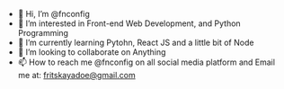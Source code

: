 - 👋 Hi, I’m @fnconfig
- 👀 I’m interested in Front-end Web Development, and Python Programming
- 🌱 I’m currently learning Pytohn, React JS and a little bit of Node
- 💞️ I’m looking to collaborate on Anything
- 📫 How to reach me @fnconfig on all social media platform and Email me at: fritskayadoe@gmail.com

<!---
fnconfig/fnconfig is a ✨ special ✨ repository because its `README.md` (this file) appears on your GitHub profile.
You can click the Preview link to take a look at your changes.
--->
